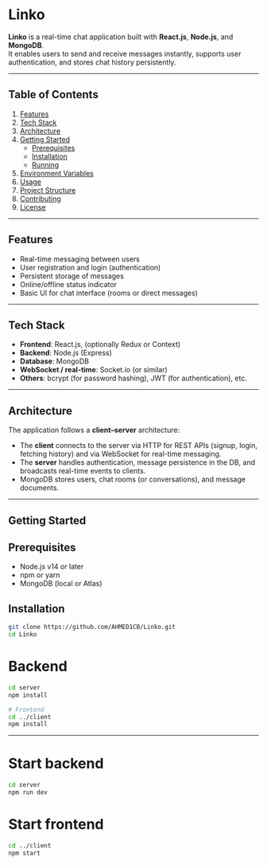 # Linko

**Linko** is a real-time chat application built with **React.js**, **Node.js**, and **MongoDB**.  
It enables users to send and receive messages instantly, supports user authentication, and stores chat history persistently.

---

## Table of Contents

1. [Features](#features)  
2. [Tech Stack](#tech-stack)  
3. [Architecture](#architecture)  
4. [Getting Started](#getting-started)  
   - [Prerequisites](#prerequisites)  
   - [Installation](#installation)  
   - [Running](#running)  
5. [Environment Variables](#environment-variables)  
6. [Usage](#usage)  
7. [Project Structure](#project-structure)  
8. [Contributing](#contributing)  
9. [License](#license)  

---

## Features

- Real-time messaging between users  
- User registration and login (authentication)  
- Persistent storage of messages  
- Online/offline status indicator  
- Basic UI for chat interface (rooms or direct messages)  

---

## Tech Stack

- **Frontend**: React.js, (optionally Redux or Context)  
- **Backend**: Node.js (Express)  
- **Database**: MongoDB  
- **WebSocket / real-time**: Socket.io (or similar)  
- **Others**: bcrypt (for password hashing), JWT (for authentication), etc.

---

## Architecture

The application follows a **client–server** architecture:

- The **client** connects to the server via HTTP for REST APIs (signup, login, fetching history) and via WebSocket for real-time messaging.  
- The **server** handles authentication, message persistence in the DB, and broadcasts real-time events to clients.  
- MongoDB stores users, chat rooms (or conversations), and message documents.

---

## Getting Started

## Prerequisites
- Node.js v14 or later  
- npm or yarn  
- MongoDB (local or Atlas)  

## Installation
```bash
git clone https://github.com/AHMED1CB/Linko.git
cd Linko
```
# Backend
```bash
cd server
npm install
```
```bash
# Frontend
cd ../client
npm install
```
---
# Start backend
```bash
cd server
npm run dev
```
# Start frontend
```bash
cd ../client
npm start
```

